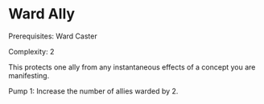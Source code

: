 # Ward Ally

Prerequisites: Ward Caster

Complexity: 2

This protects one ally from any instantaneous effects of a concept you are manifesting.

Pump 1: Increase the number of allies warded by 2.